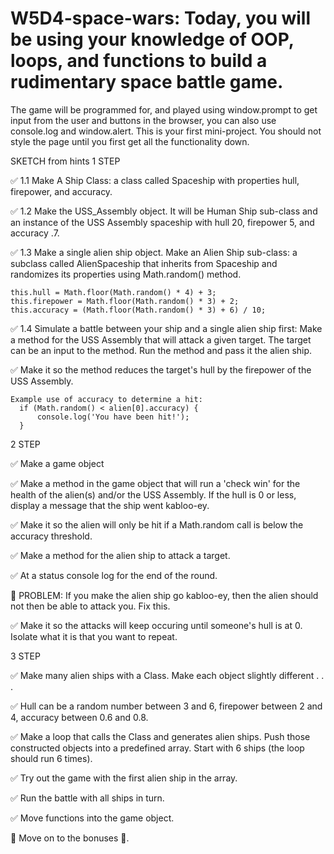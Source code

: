 # W5D4-space-wars: Today, you will be using your knowledge of OOP, loops, and functions to build a rudimentary space battle game.
The game will be programmed for, and played using window.prompt to get input from the user and buttons in the browser, you can also use console.log and window.alert. This is your first mini-project. You should not style the page until you first get all the functionality down.

SKETCH from hints
1 STEP

✅ 1.1 Make A Ship Class: a class called Spaceship with properties hull, firepower, and accuracy.

✅ 1.2 Make the USS_Assembly object. It will be Human Ship sub-class and an instance of the USS Assembly spaceship with hull 20, firepower 5, and accuracy .7.

✅ 1.3 Make a single alien ship object. Make an Alien Ship sub-class: a subclass called AlienSpaceship that inherits from Spaceship and randomizes its properties using Math.random() method.

    this.hull = Math.floor(Math.random() * 4) + 3;
    this.firepower = Math.floor(Math.random() * 3) + 2;
    this.accuracy = (Math.floor(Math.random() * 3) + 6) / 10;

✅ 1.4 Simulate a battle between your ship and a single alien ship first: Make a method for the USS Assembly that will attack a given target. The target can be an input to the method. Run the method and pass it the alien ship. 

✅  Make it so the method reduces the target's hull by the firepower of the USS Assembly.

    Example use of accuracy to determine a hit:
      if (Math.random() < alien[0].accuracy) {
	      console.log('You have been hit!');
      }
    
2 STEP

✅  Make a game object

✅  Make a method in the game object that will run a 'check win' for the health of the alien(s) and/or the USS Assembly. If the hull is 0 or less, display a message that the ship went kabloo-ey.

✅  Make it so the alien will only be hit if a Math.random call is below the accuracy threshold.

✅  Make a method for the alien ship to attack a target.

✅  At a status console log for the end of the round.

🔴  PROBLEM: If you make the alien ship go kabloo-ey, then the alien should not then be able to attack you. Fix this.

✅  Make it so the attacks will keep occuring until someone's hull is at 0. Isolate what it is that you want to repeat.

3 STEP

✅  Make many alien ships with a Class. Make each object slightly different . . .

✅  Hull can be a random number between 3 and 6, firepower between 2 and 4, accuracy between 0.6 and 0.8.

✅  Make a loop that calls the Class and generates alien ships. Push those constructed objects into a predefined array. Start with 6 ships (the loop should run 6 times).

✅  Try out the game with the first alien ship in the array.

✅  Run the battle with all ships in turn.

✅  Move functions into the game object.

🎉  Move on to the bonuses  🎉.







